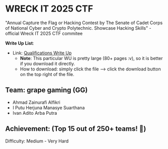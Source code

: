 # WRECK IT 2025 CTF
"Annual Capture the Flag or Hacking Contest by The Senate of Cadet Corps of National Cyber and Crypto Polytechnic. Showcase Hacking Skills" - official Wreck IT 2025 CTF commitee

**Write Up List**:
- Link: [Qualifications Write Up](./General_Grape%20Gaming_writeup.pdf)
    - **Note**: This particular WU is pretty large (80+ pages :v), so it is better if you download it directly.
    - How to download: simply click the file --> click the download button on the top right of the file.

## Team: grape gaming (GG)
- Ahmad Zainurafi Alfikri
- I Putu Herjuna Manasye Suarthana
- Ivan Adito Arba Putra

## Achievement: (Top 15 out of 250+ teams! 🏅)
Difficulty: Medium - Very Hard